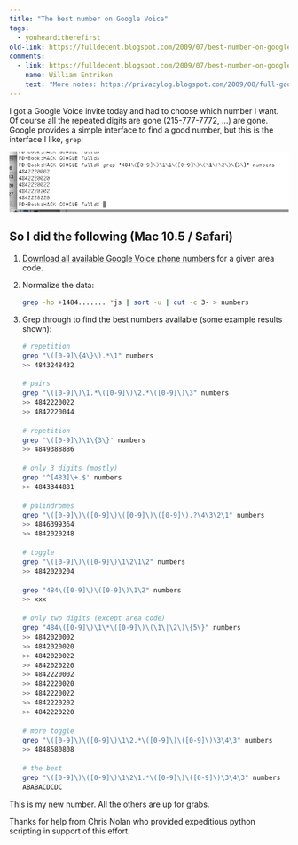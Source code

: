 ```yaml
---
title: "The best number on Google Voice"
tags: 
  - youhearditherefirst	
old-link: https://fulldecent.blogspot.com/2009/07/best-number-on-google-voice.html
comments:
  - link: https://fulldecent.blogspot.com/2009/07/best-number-on-google-voice.html#comment-8920784486157531034
    name: William Entriken
    text: "More notes: https://privacylog.blogspot.com/2009/08/full-google-hack.html"
---
```


I got a Google Voice invite today and had to choose which number I want. Of course all the repeated digits are gone (215-777-7772, ...) are gone. Google provides a simple interface to find a good number, but this is the interface I like, `grep`:

![Grepping through Google Voice numbers](/assets/images/2009-07-11-best-number-on-google-voice.webp)

## So I did the following (Mac 10.5 / Safari)

1. [Download all available Google Voice phone numbers](full-google-voice-hack) for a given area code.

2. Normalize the data:

    ```bash
    grep -ho +1484....... *js | sort -u | cut -c 3- > numbers
    ```

3. Grep through to find the best numbers available (some example results shown):

    ```bash
    # repetition
    grep "\([0-9]\{4\}\).*\1" numbers
    >> 4843248432

    # pairs
    grep "\([0-9]\)\1.*\([0-9]\)\2.*\([0-9]\)\3" numbers
    >> 4842220022
    >> 4842220044

    # repetition
    grep '\([0-9]\)\1\{3\}' numbers
    >> 4849388886

    # only 3 digits (mostly)
    grep '^[483]\+.$' numbers
    >> 4843344881

    # palindromes
    grep "\([0-9]\)\([0-9]\)\([0-9]\)\([0-9]\).?\4\3\2\1" numbers
    >> 4846399364
    >> 4842020248

    # toggle
    grep "\([0-9]\)\([0-9]\)\1\2\1\2" numbers
    >> 4842020204

    grep "484\([0-9]\)\([0-9]\)\1\2" numbers
    >> xxx

    # only two digits (except area code)
    grep "484\([0-9]\)\1\*\([0-9]\)\(\1\|\2\)\{5\}" numbers
    >> 4842020002
    >> 4842020020
    >> 4842020022
    >> 4842020220
    >> 4842220002
    >> 4842220020
    >> 4842220022
    >> 4842220202
    >> 4842220220

    # more toggle
    grep "\([0-9]\)\([0-9]\)\1\2.*\([0-9]\)\([0-9]\)\3\4\3" numbers
    >> 4848580808

    # the best
    grep "\([0-9]\)\([0-9]\)\1\2\1.*\([0-9]\)\([0-9]\)\3\4\3" numbers
    ABABACDCDC
    ```

This is my new number. All the others are up for grabs.

Thanks for help from Chris Nolan who provided expeditious python scripting in support of this effort.
